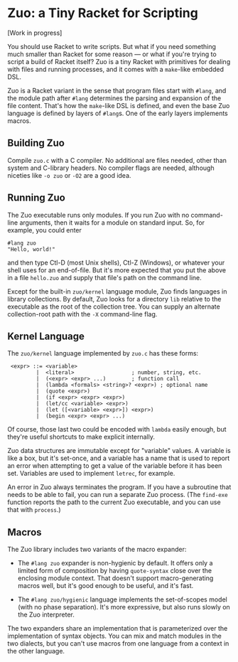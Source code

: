 Zuo: a Tiny Racket for Scripting
================================

[Work in progress]

You should use Racket to write scripts. But what if you need something
much smaller than Racket for some reason — or what if you're trying
to script a build of Racket itself? Zuo is a tiny Racket with
primitives for dealing with files and running processes, and it comes
with a `make`-like embedded DSL.

Zuo is a Racket variant in the sense that program files start with
`#lang`, and the module path after `#lang` determines the parsing and
expansion of the file content. That's how the `make`-like DSL is
defined, and even the base Zuo language is defined by layers of
`#lang`s. One of the early layers implements macros.


Building Zuo
------------

Compile `zuo.c` with a C compiler. No additional are files needed,
other than system and C-library headers. No compiler flags are needed,
although niceties like `-o zuo` or `-O2` are a good idea.


Running Zuo
-----------

The Zuo executable runs only modules. If you run Zuo with no
command-line arguments, then it waits for a module on standard input.
So, for example, you could enter

```
#lang zuo
"Hello, world!"
```

and then type Ctl-D (most Unix shells), Ctl-Z (Windows), or whatever
your shell uses for an end-of-file. But it's more expected that you
put the above in a file `hello.zuo` and supply that file's path on the
command line.

Except for the built-in `zuo/kernel` language module, Zuo finds
languages in library collections. By default, Zuo looks for a
directory `lib` relative to the executable as the root of the
collection tree. You can supply an alternate collection-root path with
the `-X` command-line flag.


Kernel Language
---------------

The `zuo/kernel` language implemented by `zuo.c` has these forms:

```
 <expr> ::= <variable>
         |  <literal>                  ; number, string, etc.
         |  (<expr> <expr> ...)        ; function call
         |  (lambda <formals> <string>? <expr>) ; optional name
         |  (quote <expr>)
         |  (if <expr> <expr> <expr>)
         |  (let/cc <variable> <expr>)
         |  (let ([<variable> <expr>]) <expr>)
         |  (begin <expr> <expr> ...)
```

Of course, those last two could be encoded with `lambda` easily
enough, but they're useful shortcuts to make explicit internally.

Zuo data structures are immutable except for "variable" values. A
variable is like a box, but it's set-once, and a variable has a name
that is used to report an error when attempting to get a value of the
variable before it has been set. Variables are used to implement
`letrec`, for example.

An error in Zuo always terminates the program. If you have a
subroutine that needs to be able to fail, you can run a separate Zuo
process. (The `find-exe` function reports the path to the current Zuo
executable, and you can use that with `process`.)

Macros
------

The Zuo library includes two variants of the macro expander:

 * The `#lang zuo` expander is non-hygienic by default. It offers only
   a limited form of composition by having `quote-syntax` close over
   the enclosing module context. That doesn't support macro-generating
   macros well, but it's good enough to be useful, and it's fast.

 * The `#lang zuo/hygienic` language implements the set-of-scopes
   model (with no phase separation). It's more expressive, but also
   runs slowly on the Zuo interpreter.

The two expanders share an implementation that is parameterized over
the implementation of syntax objects. You can mix and match modules in
the two dialects, but you can't use macros from one language from a
context in the other language.
